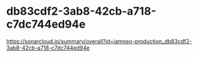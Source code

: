 # db83cdf2-3ab8-42cb-a718-c7dc744ed94e
https://sonarcloud.io/summary/overall?id=iamneo-production_db83cdf2-3ab8-42cb-a718-c7dc744ed94e
